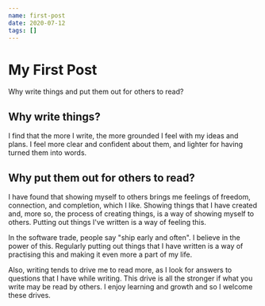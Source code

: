 ```yaml
---
name: first-post
date: 2020-07-12
tags: []
---
```


# My First Post

Why write things and put them out for others to read?

## Why write things?

I find that the more I write, the more grounded I feel with my ideas and plans. I feel more clear and confident about them, and lighter for having turned them into words.

## Why put them out for others to read?

I have found that showing myself to others brings me feelings of freedom, connection, and completion, which I like. Showing things that I have created and, more so, the process of creating things, is a way of showing myself to others. Putting out things I've written is a way of feeling this.

In the software trade, people say "ship early and often". I believe in the power of this. Regularly putting out things that I have written is a way of practising this and making it even more a part of my life.

Also, writing tends to drive me to read more, as I look for answers to questions that I have while writing. This drive is all the stronger if what you write may be read by others. I enjoy learning and growth and so I welcome these drives.
